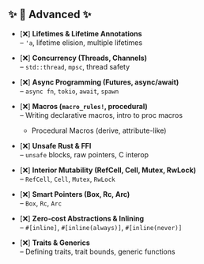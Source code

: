 ## ✨ 🔴 Advanced ✨

-   [❌] **Lifetimes & Lifetime Annotations**  
     – `'a`, lifetime elision, multiple lifetimes
-   [❌] **Concurrency (Threads, Channels)**  
     – `std::thread`, `mpsc`, thread safety
-   [❌] **Async Programming (Futures, async/await)**  
     – `async fn`, `tokio`, `await`, `spawn`
-   [❌] **Macros (`macro_rules!`, procedural)**  
     – Writing declarative macros, intro to proc macros
    -   Procedural Macros (derive, attribute-like)
-   [❌] **Unsafe Rust & FFI**  
     – `unsafe` blocks, raw pointers, C interop
-   [❌] **Interior Mutability (RefCell, Cell, Mutex, RwLock)**  
     – `RefCell`, `Cell`, `Mutex`, `RwLock`

-   [❌] **Smart Pointers (Box, Rc, Arc)**  
     – `Box`, `Rc`, `Arc`
-   [❌] **Zero-cost Abstractions & Inlining**  
     – `#[inline]`, `#[inline(always)]`, `#[inline(never)]`
-   [❌] **Traits & Generics**  
     – Defining traits, trait bounds, generic functions
